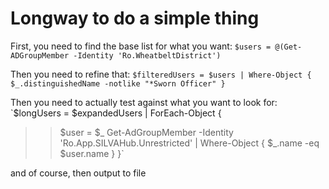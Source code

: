 # Longway to do a simple thing

First, you need to find the base list for what you want:
`$users = @(Get-ADGroupMember -Identity 'Ro.WheatbeltDistrict')`

Then you need to refine that: `$filteredUsers = $users | Where-Object { $_.distinguishedName -notlike "*Sworn Officer" }`

Then you need to actually test against what you want to look for: `$longUsers = $expandedUsers  | ForEach-Object {
>> $user = $_
>> Get-AdGroupMember -Identity 'Ro.App.SILVAHub.Unrestricted' | Where-Object { $_.name -eq $user.name } }`

and of course, then output to file
